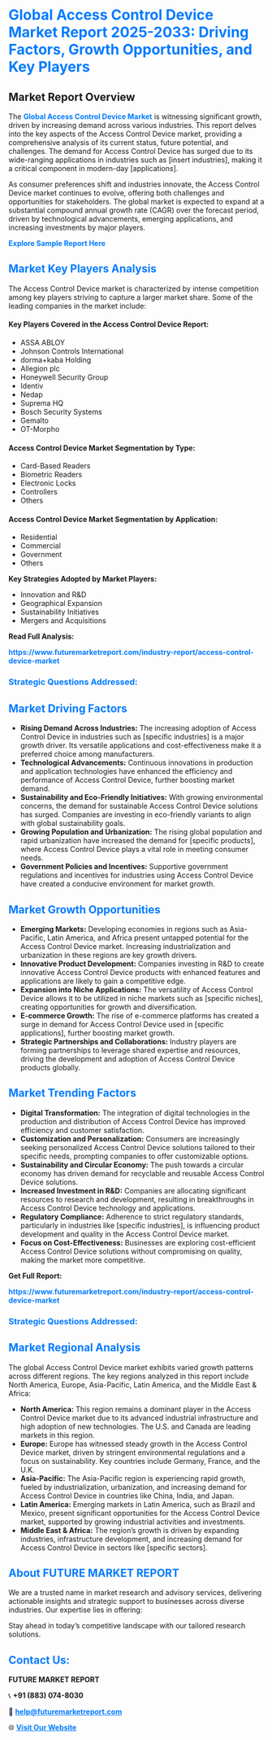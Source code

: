 <h1 style="color: #007BFF;">Global Access Control Device Market Report 2025-2033: Driving Factors, Growth Opportunities, and Key Players</h1>

<section id="overview">
<h2>Market Report Overview</h2>
<p>The <a href="https://www.futuremarketreport.com/industry-report/access-control-device-market" style="color: #007BFF; text-decoration: none;"><strong>Global Access Control Device Market</strong></a> is witnessing significant growth, driven by increasing demand across various industries. This report delves into the key aspects of the Access Control Device market, providing a comprehensive analysis of its current status, future potential, and challenges. The demand for Access Control Device has surged due to its wide-ranging applications in industries such as [insert industries], making it a critical component in modern-day [applications].</p>
<p>As consumer preferences shift and industries innovate, the Access Control Device market continues to evolve, offering both challenges and opportunities for stakeholders. The global market is expected to expand at a substantial compound annual growth rate (CAGR) over the forecast period, driven by technological advancements, emerging applications, and increasing investments by major players.</p>
</section>

<section id="overview">
<p><a href="https://www.futuremarketreport.com/request-sample/reportId=100332" style="color: #007BFF; text-decoration: none;"><strong>Explore Sample Report Here</strong></a></p>
</section>

<section id="key-players">
<h2 style="color: #007BFF;">Market Key Players Analysis</h2>
<p>The Access Control Device market is characterized by intense competition among key players striving to capture a larger market share. Some of the leading companies in the market include:</p>
<h4>Key Players Covered in the Access Control Device Report:</h4>
<ul><li>ASSA ABLOY</li><li>Johnson Controls International</li><li>dorma+kaba Holding</li><li>Allegion plc</li><li>Honeywell Security Group</li><li>Identiv</li><li>Nedap</li><li>Suprema HQ</li><li>Bosch Security Systems</li><li>Gemalto</li><li>OT-Morpho</li></ul>
<h4>Access Control Device Market Segmentation by Type:</h4>
<ul><li>Card-Based Readers</li><li>Biometric Readers</li><li>Electronic Locks</li><li>Controllers</li><li>Others</li></ul>

<h4>Access Control Device Market Segmentation by Application:</h4>
<ul><li>Residential</li><li>Commercial</li><li>Government</li><li>Others</li></ul>
<p><strong>Key Strategies Adopted by Market Players:</strong></p>
<ul>
<li>Innovation and R&D</li>
<li>Geographical Expansion</li>
<li>Sustainability Initiatives</li>
<li>Mergers and Acquisitions</li>
</ul>
</section>

<section>
<p><strong>Read Full Analysis: </strong></p><a href="https://www.futuremarketreport.com/industry-report/access-control-device-market" style="color: #007BFF; text-decoration: none;"><strong>https://www.futuremarketreport.com/industry-report/access-control-device-market</strong></a>
<h3 style="color: #007BFF;">Strategic Questions Addressed:</h3>
</section>

<section id="driving-factors">
<h2 style="color: #007BFF;">Market Driving Factors</h2>
<ul>
<li><strong>Rising Demand Across Industries:</strong> The increasing adoption of Access Control Device in industries such as [specific industries] is a major growth driver. Its versatile applications and cost-effectiveness make it a preferred choice among manufacturers.</li>
<li><strong>Technological Advancements:</strong> Continuous innovations in production and application technologies have enhanced the efficiency and performance of Access Control Device, further boosting market demand.</li>
<li><strong>Sustainability and Eco-Friendly Initiatives:</strong> With growing environmental concerns, the demand for sustainable Access Control Device solutions has surged. Companies are investing in eco-friendly variants to align with global sustainability goals.</li>
<li><strong>Growing Population and Urbanization:</strong> The rising global population and rapid urbanization have increased the demand for [specific products], where Access Control Device plays a vital role in meeting consumer needs.</li>
<li><strong>Government Policies and Incentives:</strong> Supportive government regulations and incentives for industries using Access Control Device have created a conducive environment for market growth.</li>
</ul>
</section>

<section id="growth-opportunities">
<h2 style="color: #007BFF;">Market Growth Opportunities</h2>
<ul>
<li><strong>Emerging Markets:</strong> Developing economies in regions such as Asia-Pacific, Latin America, and Africa present untapped potential for the Access Control Device market. Increasing industrialization and urbanization in these regions are key growth drivers.</li>
<li><strong>Innovative Product Development:</strong> Companies investing in R&D to create innovative Access Control Device products with enhanced features and applications are likely to gain a competitive edge.</li>
<li><strong>Expansion into Niche Applications:</strong> The versatility of Access Control Device allows it to be utilized in niche markets such as [specific niches], creating opportunities for growth and diversification.</li>
<li><strong>E-commerce Growth:</strong> The rise of e-commerce platforms has created a surge in demand for Access Control Device used in [specific applications], further boosting market growth.</li>
<li><strong>Strategic Partnerships and Collaborations:</strong> Industry players are forming partnerships to leverage shared expertise and resources, driving the development and adoption of Access Control Device products globally.</li>
</ul>
</section>

<section id="trending-factors">
<h2 style="color: #007BFF;">Market Trending Factors</h2>
<ul>
<li><strong>Digital Transformation:</strong> The integration of digital technologies in the production and distribution of Access Control Device has improved efficiency and customer satisfaction.</li>
<li><strong>Customization and Personalization:</strong> Consumers are increasingly seeking personalized Access Control Device solutions tailored to their specific needs, prompting companies to offer customizable options.</li>
<li><strong>Sustainability and Circular Economy:</strong> The push towards a circular economy has driven demand for recyclable and reusable Access Control Device solutions.</li>
<li><strong>Increased Investment in R&D:</strong> Companies are allocating significant resources to research and development, resulting in breakthroughs in Access Control Device technology and applications.</li>
<li><strong>Regulatory Compliance:</strong> Adherence to strict regulatory standards, particularly in industries like [specific industries], is influencing product development and quality in the Access Control Device market.</li>
<li><strong>Focus on Cost-Effectiveness:</strong> Businesses are exploring cost-efficient Access Control Device solutions without compromising on quality, making the market more competitive.</li>
</ul>
</section>

<section>
<p><strong>Get Full Report: </strong></p><a href="https://www.futuremarketreport.com/industry-report/access-control-device-market" style="color: #007BFF; text-decoration: none;"><strong>https://www.futuremarketreport.com/industry-report/access-control-device-market</strong></a>
<h3 style="color: #007BFF;">Strategic Questions Addressed:</h3>
</section>


<section id="regional-analysis">
<h2 style="color: #007BFF;">Market Regional Analysis</h2>
<p>The global Access Control Device market exhibits varied growth patterns across different regions. The key regions analyzed in this report include North America, Europe, Asia-Pacific, Latin America, and the Middle East & Africa:</p>
<ul>
<li><strong>North America:</strong> This region remains a dominant player in the Access Control Device market due to its advanced industrial infrastructure and high adoption of new technologies. The U.S. and Canada are leading markets in this region.</li>
<li><strong>Europe:</strong> Europe has witnessed steady growth in the Access Control Device market, driven by stringent environmental regulations and a focus on sustainability. Key countries include Germany, France, and the U.K.</li>
<li><strong>Asia-Pacific:</strong> The Asia-Pacific region is experiencing rapid growth, fueled by industrialization, urbanization, and increasing demand for Access Control Device in countries like China, India, and Japan.</li>
<li><strong>Latin America:</strong> Emerging markets in Latin America, such as Brazil and Mexico, present significant opportunities for the Access Control Device market, supported by growing industrial activities and investments.</li>
<li><strong>Middle East & Africa:</strong> The region’s growth is driven by expanding industries, infrastructure development, and increasing demand for Access Control Device in sectors like [specific sectors].</li>
</ul>
</section>

<footer>
<h2 style="color: #007BFF;">About FUTURE MARKET REPORT</h2>
<p>We are a trusted name in market research and advisory services, delivering actionable insights and strategic support to businesses across diverse industries. Our expertise lies in offering:</p>

<p>Stay ahead in today’s competitive landscape with our tailored research solutions.</p>

<h2 style="color: #007BFF;">Contact Us:</h2>
<p><strong>FUTURE MARKET REPORT</strong></p>
<p>📞 <strong>+91 (883) 074-8030</strong></p>
<p>📧 <strong><a href="mailto:help@futuremarketreport.com" style="color: #007BFF;">help@futuremarketreport.com</a></strong></p>
<p>🌐 <strong><a href="https://www.futuremarketreport.com/" style="color: #007BFF;">Visit Our Website</a></strong></p>
</footer>
